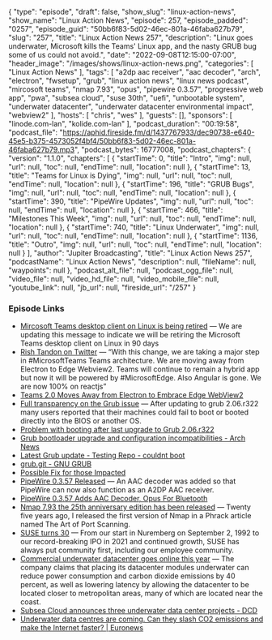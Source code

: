 {
  "type": "episode",
  "draft": false,
  "show_slug": "linux-action-news",
  "show_name": "Linux Action News",
  "episode": 257,
  "episode_padded": "0257",
  "episode_guid": "50bb6f83-5d02-46ec-801a-46faba627b79",
  "slug": "257",
  "title": "Linux Action News 257",
  "description": "Linux goes underwater, Microsoft kills the Teams' Linux app, and the nasty GRUB bug some of us could not avoid.",
  "date": "2022-09-08T12:15:00-07:00",
  "header_image": "/images/shows/linux-action-news.png",
  "categories": [
    "Linux Action News"
  ],
  "tags": [
    "a2dp aac receiver",
    "aac decoder",
    "arch",
    "electron",
    "fwsetup",
    "grub",
    "linux action news",
    "linux news podcast",
    "mircosoft teams",
    "nmap 7.93",
    "opus",
    "pipewire 0.3.57",
    "progressive web app",
    "pwa",
    "subsea cloud",
    "suse 30th",
    "uefi",
    "unbootable system",
    "underwater datacenter",
    "underwater datacenter environmental impact",
    "webview2"
  ],
  "hosts": [
    "chris",
    "wes"
  ],
  "guests": [],
  "sponsors": [
    "linode.com-lan",
    "kolide.com-lan"
  ],
  "podcast_duration": "00:19:58",
  "podcast_file": "https://aphid.fireside.fm/d/1437767933/dec90738-e640-45e5-b375-4573052f4bf4/50bb6f83-5d02-46ec-801a-46faba627b79.mp3",
  "podcast_bytes": 16777008,
  "podcast_chapters": {
    "version": "1.1.0",
    "chapters": [
      {
        "startTime": 0,
        "title": "Intro",
        "img": null,
        "url": null,
        "toc": null,
        "endTime": null,
        "location": null
      },
      {
        "startTime": 13,
        "title": "Teams for Linux is Dying",
        "img": null,
        "url": null,
        "toc": null,
        "endTime": null,
        "location": null
      },
      {
        "startTime": 196,
        "title": "GRUB Bugs",
        "img": null,
        "url": null,
        "toc": null,
        "endTime": null,
        "location": null
      },
      {
        "startTime": 390,
        "title": "PipeWire Updates",
        "img": null,
        "url": null,
        "toc": null,
        "endTime": null,
        "location": null
      },
      {
        "startTime": 466,
        "title": "Milestones This Week",
        "img": null,
        "url": null,
        "toc": null,
        "endTime": null,
        "location": null
      },
      {
        "startTime": 740,
        "title": "Linux Underwater",
        "img": null,
        "url": null,
        "toc": null,
        "endTime": null,
        "location": null
      },
      {
        "startTime": 1136,
        "title": "Outro",
        "img": null,
        "url": null,
        "toc": null,
        "endTime": null,
        "location": null
      }
    ],
    "author": "Jupiter Broadcasting",
    "title": "Linux Action News 257",
    "podcastName": "Linux Action News",
    "description": null,
    "fileName": null,
    "waypoints": null
  },
  "podcast_alt_file": null,
  "podcast_ogg_file": null,
  "video_file": null,
  "video_hd_file": null,
  "video_mobile_file": null,
  "youtube_link": null,
  "jb_url": null,
  "fireside_url": "/257"
}


### Episode Links

  * [Mircosoft Teams desktop client on Linux is being retired](https://www.reddit.com/r/linux/comments/x3c1sk/mircosoft_teams_desktop_client_on_linux_is_being/ "Mircosoft Teams desktop client on Linux is being retired") — We are updating this message to indicate we will be retiring the Microsoft Teams desktop client on Linux in 90 days
  * [Rish Tandon on Twitter](https://twitter.com/TandonRish/status/1408085784016539653 "Rish Tandon on Twitter") — “With this change, we are taking a major step in #MicrosoftTeams Teams architecture. We are moving away from Electron to Edge Webview2. Teams will continue to remain a hybrid app but now it will be powered by #MicrosoftEdge. Also Angular is gone. We are now 100% on reactjs” 
  * [Teams 2.0 Moves Away from Electron to Embrace Edge WebView2](https://techcommunity.microsoft.com/t5/microsoft-teams/teams-2-0-moves-away-from-electron-to-embrace-edge-webview2/m-p/2484565 "Teams 2.0 Moves Away from Electron to Embrace Edge WebView2")
  * [Full transparency on the Grub issue](https://endeavouros.com/news/full-transparency-on-the-grub-issue/ "Full transparency on the Grub issue") — After updating to grub 2.06.r322 many users reported that their machines could fail to boot or booted directly into the BIOS or another OS.
  * [Problem with booting after last upgrade to Grub 2.06.r322 ](https://bbs.archlinux.org/viewtopic.php?id=279334 "Problem with booting after last upgrade to Grub 2.06.r322 ")
  * [Grub bootloader upgrade and configuration incompatibilities - Arch News](https://archlinux.org/news/grub-bootloader-upgrade-and-configuration-incompatibilities/ "Grub bootloader upgrade and configuration incompatibilities - Arch News")
  * [Latest Grub update - Testing Repo - couldnt boot](https://www.reddit.com/r/archlinux/comments/wx90x4/latest_grub_update_testing_repo_couldnt_boot/ "Latest Grub update - Testing Repo - couldnt boot")
  * [grub.git - GNU GRUB](https://git.savannah.gnu.org/cgit/grub.git/commit/?id=26031d3b101648352e4e427f04bf69d320088e77 "grub.git - GNU GRUB")
  * [Possible Fix for those Impacted](https://forum.endeavouros.com/t/grub-2-2-06-r322-gd9b4638c5-1-wont-boot-and-goes-straight-to-the-bios-after-update/30653/60 "Possible Fix for those Impacted")
  * [PipeWire 0.3.57 Released](https://gitlab.freedesktop.org/pipewire/pipewire/-/tags/0.3.57 "PipeWire 0.3.57 Released") — An AAC decoder was added so that PipeWire can now also function as an A2DP AAC receiver.
  * [PipeWire 0.3.57 Adds AAC Decoder, Opus For Bluetooth](https://www.phoronix.com/news/PipeWire-0.3.57-Released "PipeWire 0.3.57 Adds AAC Decoder, Opus For Bluetooth")
  * [Nmap 7.93 the 25th anniversary edition has been released](https://www.helpnetsecurity.com/2022/09/05/nmap-7-93-released/ "Nmap 7.93 the 25th anniversary edition has been released") — Twenty five years ago, I released the first version of Nmap in a Phrack article named The Art of Port Scanning.
  * [SUSE turns 30](https://www.suse.com/c/30-fun-facts-about-suse/ "SUSE turns 30") — From our start in Nuremberg on September 2, 1992 to our record-breaking IPO in 2021 and continued growth, SUSE has always put community first, including our employee community. 
  * [Commercial underwater datacenter goes online this year](https://www.theregister.com/2022/09/01/subsea_cloud_underwater_datacenter/ "Commercial underwater datacenter goes online this year") — The company claims that placing its datacenter modules underwater can reduce power consumption and carbon dioxide emissions by 40 percent, as well as lowering latency by allowing the datacenter to be located closer to metropolitan areas, many of which are located near the coast.
  * [Subsea Cloud announces three underwater data center projects - DCD](https://www.datacenterdynamics.com/en/news/subsea-cloud-announces-three-underwater-data-center-projects/ "Subsea Cloud announces three underwater data center projects - DCD")
  * [Underwater data centres are coming. Can they slash CO2 emissions and make the Internet faster? | Euronews](https://www.euronews.com/next/2022/08/31/underwater-data-centres-are-coming-can-they-slash-co2-emissions-and-make-the-internet-fast?utm_medium=Social&utm_source=Twitter#Echobox=1661962231 "Underwater data centres are coming. Can they slash CO2 emissions and make the Internet faster? | Euronews")


